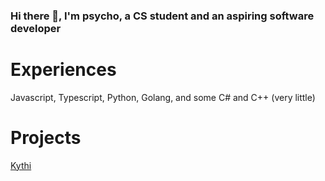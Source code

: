 ### Hi there 👋, I'm psycho, a CS student and an aspiring software developer

Experiences
=========
Javascript, Typescript, Python, Golang, and some C# and C++ (very little)

Projects
=========
[Kythi](https://kythi.gg)


<!--
**whospsycho/whospsycho** is a ✨ _special_ ✨ repository because its `README.md` (this file) appears on your GitHub profile.

Here are some ideas to get you started:

- 🔭 I’m currently working on ...
- 🌱 I’m currently learning ...
- 👯 I’m looking to collaborate on ...
- 🤔 I’m looking for help with ...
- 💬 Ask me about ...
- 📫 How to reach me: ...
- 😄 Pronouns: ...
- ⚡ Fun fact: ...
-->
